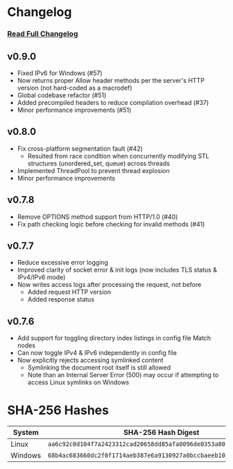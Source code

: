 # Changelog
### [Read Full Changelog](https://github.com/travis-heavener/mercury/blob/main/CHANGELOG.md)

## v0.9.0
- Fixed IPv6 for Windows (#57)
- Now returns proper Allow header methods per the server's HTTP version (not hard-coded as a macrodef)
- Global codebase refactor (#51)
- Added precompiled headers to reduce compilation overhead (#37)
- Minor performance improvements (#51)

## v0.8.0
- Fix cross-platform segmentation fault (#42)
    - Resulted from race condition when concurrently modifying STL structures (unordered_set, queue) across threads
- Implemented ThreadPool to prevent thread explosion
- Minor performance improvements

## v0.7.8
- Remove OPTIONS method support from HTTP/1.0 (#40)
- Fix path checking logic before checking for invalid methods (#41)

## v0.7.7
- Reduce excessive error logging
- Improved clarity of socket error & init logs (now includes TLS status & IPv4/IPv6 mode)
- Now writes access logs after processing the request, not before
    - Added request HTTP version
    - Added response status

## v0.7.6
- Add support for toggling directory index listings in config file Match nodes
- Can now toggle IPv4 & IPv6 independently in config file
- Now explicitly rejects accessing symlinked content
    - Symlinking the document root itself is still allowed
    - Note than an Internal Server Error (500) may occur if attempting to access Linux symlinks on Windows

# SHA-256 Hashes
| System | SHA-256 Hash Digest |
|--------|---------------------|
| Linux | `aa6c92c0d104f7a2423312cad20658dd85afa0096de0353a803f3b4db04f4d86` |
| Windows | `68b4ac683660dc2f0f1714aeb387e6a9130927a0bccbaeeb1073cbfb9130a7e3` |